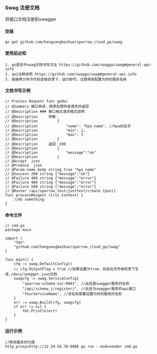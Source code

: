 ### Swag 注册文档

   将接口文档注册到swagger

#### 安装

    go get github.com/hanguangbaihuo/sparrow_cloud_go/swag

#### 使用前必知

	1. go语言中swag文档书写方法 https://github.com/swaggo/swag#general-api-info
	2. api注释说明 https://github.com/swaggo/swag#general-api-info
	3. 直接拷贝命令代码至根目录下，运行即可。注意修改配置为你的服务名称

#### 文档书写示例

    // Process Request func godoc
    // @Summary 接口用途，用来处理外部请求并返回
    // @Description ### 接口格式请求格式说明   
    // @Description     参数：
    // @Description         {
    // @Description             "name": "hpa_name", //hpa的名字
    // @Description             "min": 1,
    // @Description             "max": 3
    // @Description         }
    // @Description     返回：200
    // @Description         {
    // @Description             "message":"ok"
    // @Description         }
    // @Accept  json
    // @Produce  json
    // @Param name body string true "hpa name"
    // @Success 200 string {"message":"ok"}
    // @Failure 400 string {"message":"error"}
    // @Failure 404 string {"message":"error"}
    // @Failure 500 string {"message":"error"}
    // @Router /api/sparrow_test/justtest/create [post]
    func processReuqest (iris.Context) {
        //do something
    }

#### 命令文件

	// cmd.go
    package main

	import (
		"fmt"
		"github.com/hanguangbaihuo/sparrow_cloud_go/swag"
	)

	func main() {
		cfg := swag.DefaultConfig()
		// cfg.OutputFlag = true //如果设置为true，则会在文件根目录下生成./docs/swagger.json文档
		swagcfg := swag.ServiceConfig{
			"sparrow-schema-svc:8001", //此处是swagger服务的名称
			"/api/schema_i/register/", //此处为swagger服务的api接口
			"YourServiceName", //该名称需要设置为你的服务的名称
		}
		err := swag.Build(cfg, swagcfg)
		if err != nil {
			fmt.Println(err)
		}
	}
	
#### 运行示例
	
	//修改服务的代理
	http_proxy=http://12.34.56.78:8888 go run --mod=vendor cmd.go